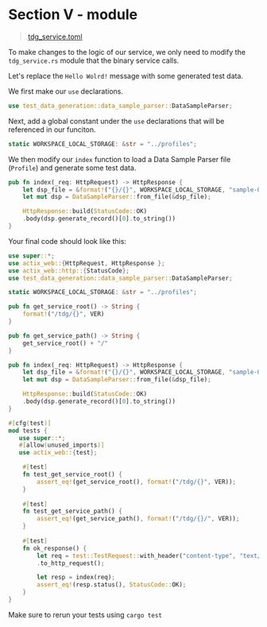 # Section V - module

> [tdg\_service.toml](https://github.com/dsietz/tdg-workshop/blob/master/rust-tdg/src/tdg_service.rs)

To make changes to the logic of our service, we only need to modify the `tdg_service.rs` module that the binary service calls.

Let's replace the `Hello Wolrd!` message with some generated test data.

We first make our `use` declarations.

```rust
use test_data_generation::data_sample_parser::DataSampleParser;
```

Next, add a global constant under the `use` declarations that will be referenced in our funciton.

```rust
static WORKSPACE_LOCAL_STORAGE: &str = "../profiles";
```

We then modify our `index` function to load a Data Sample Parser file \(`Profile`\) and generate some test data.



```rust
pub fn index(_req: HttpRequest) -> HttpResponse {
    let dsp_file = &format!("{}/{}", WORKSPACE_LOCAL_STORAGE, "sample-01-dsp");
    let mut dsp = DataSampleParser::from_file(&dsp_file);

    HttpResponse::build(StatusCode::OK)
    .body(dsp.generate_record()[0].to_string())
}
```

Your final code should look like this:

```rust
use super::*;
use actix_web::{HttpRequest, HttpResponse };
use actix_web::http::{StatusCode};
use test_data_generation::data_sample_parser::DataSampleParser;

static WORKSPACE_LOCAL_STORAGE: &str = "../profiles";

pub fn get_service_root() -> String {
    format!("/tdg/{}", VER)
}

pub fn get_service_path() -> String {
    get_service_root() + "/"
}

pub fn index(_req: HttpRequest) -> HttpResponse {
    let dsp_file = &format!("{}/{}", WORKSPACE_LOCAL_STORAGE, "sample-01-dsp");
    let mut dsp = DataSampleParser::from_file(&dsp_file);

    HttpResponse::build(StatusCode::OK)
    .body(dsp.generate_record()[0].to_string())
}

#[cfg(test)]
mod tests {
   use super::*;
   #[allow(unused_imports)]
   use actix_web::{test};

    #[test]
    fn test_get_service_root() {
        assert_eq!(get_service_root(), format!("/tdg/{}", VER));
    }
    
    #[test]
    fn test_get_service_path() {
        assert_eq!(get_service_path(), format!("/tdg/{}/", VER));
    }
    
    #[test]
    fn ok_response() {
        let req = test::TestRequest::with_header("content-type", "text/plain")
        .to_http_request();

        let resp = index(req);
        assert_eq!(resp.status(), StatusCode::OK);
    }
}
```

Make sure to rerun your tests using `cargo test`

